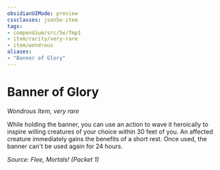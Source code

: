```yaml
---
obsidianUIMode: preview
cssclasses: json5e-item
tags:
- compendium/src/5e/fmp1
- item/rarity/very-rare
- item/wondrous
aliases: 
- "Banner of Glory"
---
```

# Banner of Glory
*Wondrous Item, very rare*  


While holding the banner, you can use an action to wave it heroically to inspire willing creatures of your choice within 30 feet of you. An affected creature immediately gains the benefits of a short rest. Once used, the banner can't be used again for 24 hours.

*Source: Flee, Mortals! (Packet 1)*